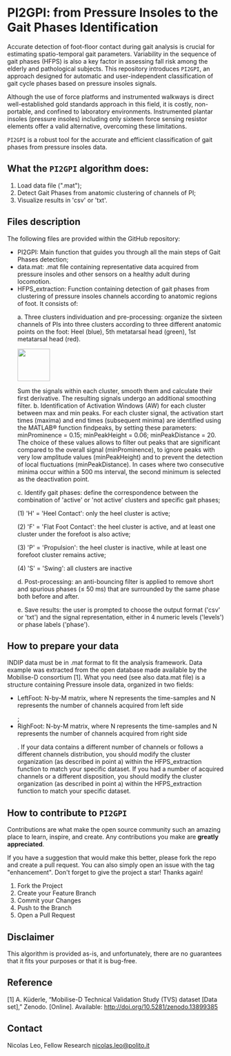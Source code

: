 # PI2GPI: from Pressure Insoles to the Gait Phases Identification

<p align="center">


Accurate detection of foot-floor contact during gait analysis is crucial for estimating spatio-temporal gait parameters. Variability in the sequence of gait phases (HFPS) is also a key factor in assessing fall risk among the elderly and pathological subjects. This repository introduces ```PI2GPI```, an approach designed for automatic and user-independent classification of gait cycle phases based on pressure insoles signals.

Although the use of force platforms and instrumented walkways is direct well-established gold standards approach in this field, it is costly, non-portable, and confined to laboratory environments. Instrumented plantar insoles (pressure insoles) including only sixteen force sensing resistor elements offer a valid alternative, overcoming these limitations.

```PI2GPI``` is a robust tool for the accurate and efficient classification of gait phases from pressure insoles data.


## What the ```PI2GPI``` algorithm does:
1.	Load data file (".mat");
2.	Detect Gait Phases from anatomic clustering of channels of PI;
3.	Visualize results in 'csv' or 'txt'.

## Files description
The following files are provided within the GitHub repository:
- PI2GPI: Main function that guides you through all the main steps of Gait Phases detection;
- data.mat: .mat file containing representative data acquired from pressure insoles and other sensors on a healthy adult during locomotion.
- HFPS_extraction: Function containing detection of gait phases from clustering of pressure insoles channels according to anatomic regions of foot. It consists of:</p>
  a. Three clusters individuation and pre-processing: organize the sixteen channels of PIs into three clusters according to three different anatomic points on the foot: Heel (blue), 5th metatarsal head (green), 1st metatarsal head (red). </p>
<img  src="https://github.com/Biolab-PoliTO/PI-GaPhI/blob/main/PI_clusters.jpg" width="75"/> </p>
Sum the signals within each cluster, smooth them and calculate their first derivative. The resulting signals undergo an additional smoothing filter. 
  b. Identification of Activation Windows (AW) for each cluster between max and min peaks. 
For each cluster signal, the activation start times (maxima) and end times (subsequent minima) are identified using the MATLAB® function findpeaks, by setting these parameters:  minProminence = 0.15; minPeakHeight = 0.06; minPeakDistance = 20. The choice of these values allows to filter out peaks that are significant compared to the overall signal (minProminence), to ignore peaks with very low amplitude values (minPeakHeight) and to prevent the detection of local fluctuations (minPeakDistance).  In cases where two consecutive minima occur within a 500 ms interval, the second minimum is selected as the deactivation point. </p>
  c. Identify gait phases: define the correspondence between the combination of 'active' or 'not active' clusters and  specific gait phases; </p>
      (1)	'H' = 'Heel Contact':  only the heel cluster is active;</p>
      (2)	'F' = 'Flat Foot Contact': the heel cluster is active, and at least one cluster under the forefoot is also active;</p>
      (3)	'P' = 'Propulsion': the heel cluster is inactive, while at least one forefoot cluster remains active;</p>
      (4) 'S' = 'Swing': all clusters are inactive</p>
  d. Post-processing: an anti-bouncing filter is applied to remove short and spurious phases (≤ 50 ms) that are surrounded by the same phase both before and after. </p>
  e. Save results: the user is prompted to choose the output format ('csv' or 'txt') and the signal representation, either in 4 numeric levels ('levels') or phase labels ('phase').


## How to prepare your data
INDIP data must be in .mat format to fit the analysis framework. Data example was extracted from the open database made available by the Mobilise-D consortium [1].  What you need (see also data.mat file) is a structure containing Pressure insole data, organized in two fields: </p> 
- LeftFoot: N-by-M matrix, where N represents the time-samples and N represents the number of channels acquired from left side </p>;
- RighFoot: N-by-M matrix, where N represents the time-samples and N represents the number of channels acquired from right side </p>.
If your data contains a different number of channels or follows a different channels distribution, you should modify the cluster organization (as described in point a) within the HFPS_extraction function to match your specific dataset.
If you had a number of acquired channels or a different disposition, you should modify the cluster organization (as described in point a) within the HFPS_extraction function to match your specific dataset.


## How to contribute to ```PI2GPI```
Contributions are what make the open source community such an amazing place to learn, inspire, and create. Any contributions you make are **greatly appreciated**.

If you have a suggestion that would make this better, please fork the repo and create a pull request. You can also simply open an issue with the tag "enhancement".
Don't forget to give the project a star! Thanks again!
1. Fork the Project
2. Create your Feature Branch
3. Commit your Changes
4. Push to the Branch
5. Open a Pull Request

## Disclaimer
This algorithm is provided as-is, and unfortunately, there are no guarantees that it fits your purposes or that it is bug-free.

## Reference
[1] A. Küderle, “Mobilise-D Technical Validation Study (TVS) dataset [Data set],” Zenodo. [Online]. Available: http://doi.org/10.5281/zenodo.13899385


## Contact
Nicolas Leo, Fellow Research
nicolas.leo@polito.it

